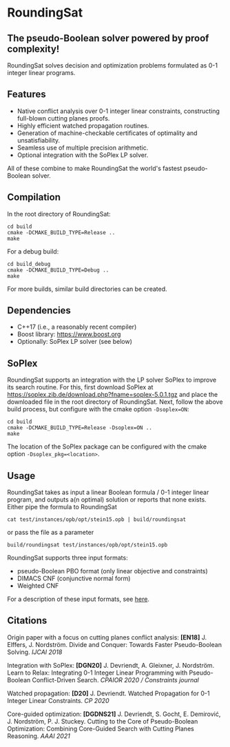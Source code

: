 # RoundingSat

## The pseudo-Boolean solver powered by proof complexity!

RoundingSat solves decision and optimization problems formulated as 0-1 integer linear programs.

## Features

- Native conflict analysis over 0-1 integer linear constraints, constructing full-blown cutting planes proofs.
- Highly efficient watched propagation routines.
- Generation of machine-checkable certificates of optimality and unsatisfiability.
- Seamless use of multiple precision arithmetic.
- Optional integration with the SoPlex LP solver.

All of these combine to make RoundingSat the world's fastest pseudo-Boolean solver.

## Compilation

In the root directory of RoundingSat:

    cd build
    cmake -DCMAKE_BUILD_TYPE=Release ..
    make

For a debug build:

    cd build_debug
    cmake -DCMAKE_BUILD_TYPE=Debug ..
    make

For more builds, similar build directories can be created.

## Dependencies

- C++17 (i.e., a reasonably recent compiler)
- Boost library: https://www.boost.org
- Optionally: SoPlex LP solver (see below)

## SoPlex

RoundingSat supports an integration with the LP solver SoPlex to improve its search routine.
For this, first download SoPlex at https://soplex.zib.de/download.php?fname=soplex-5.0.1.tgz and place the downloaded file in the root directory of RoundingSat.
Next, follow the above build process, but configure with the cmake option `-Dsoplex=ON`:

    cd build
    cmake -DCMAKE_BUILD_TYPE=Release -Dsoplex=ON ..
    make

The location of the SoPlex package can be configured with the cmake option `-Dsoplex_pkg=<location>`.

## Usage

RoundingSat takes as input a linear Boolean formula / 0-1 integer linear program, and outputs a(n optimal) solution or reports that none exists.
Either pipe the formula to RoundingSat

    cat test/instances/opb/opt/stein15.opb | build/roundingsat

or pass the file as a parameter

    build/roundingsat test/instances/opb/opt/stein15.opb

RoundingSat supports three input formats:
- pseudo-Boolean PBO format (only linear objective and constraints)
- DIMACS CNF (conjunctive normal form)
- Weighted CNF

For a description of these input formats, see [here](InputFormats.md).

## Citations

Origin paper with a focus on cutting planes conflict analysis:
**[EN18]** J. Elffers, J. Nordström. Divide and Conquer: Towards Faster Pseudo-Boolean Solving. *IJCAI 2018*

Integration with SoPlex:
**[DGN20]** J. Devriendt, A. Gleixner, J. Nordström. Learn to Relax: Integrating 0-1 Integer Linear Programming with Pseudo-Boolean Conflict-Driven Search. *CPAIOR 2020 / Constraints journal*

Watched propagation:
**[D20]** J. Devriendt. Watched Propagation for 0-1 Integer Linear Constraints. *CP 2020*

Core-guided optimization:
**[DGDNS21]** J. Devriendt, S. Gocht, E. Demirović, J. Nordström, P. J. Stuckey. Cutting to the Core of Pseudo-Boolean Optimization: Combining Core-Guided Search with Cutting Planes Reasoning. *AAAI 2021*
